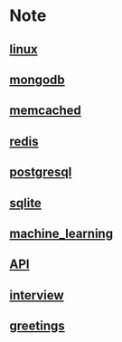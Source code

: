 # Note

## [linux](linux.md)

## [mongodb](mongodb.md)

## [memcached](memcached.md)

## [redis](redis.md)

## [postgresql](postgresql.md)

## [sqlite](sqlite.md)

## [machine_learning](machine_learning.md)

## [API](API.md)

## [interview](interview.md)

## [greetings](greetings.md)

